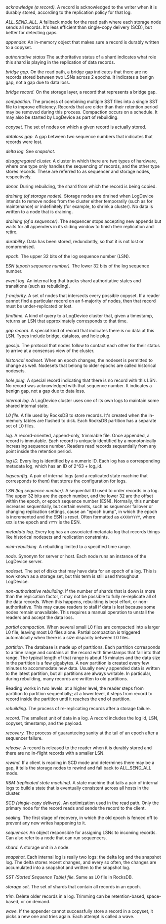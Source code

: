 ---
---
_acknowledge (a record)._ A record is acknowledged to the writer when it is durably stored, according to the replication policy for that log.

_ALL_SEND_ALL._ A fallback mode for the read path where each storage node sends all records. It's less efficient than single-copy delivery (SCD), but better for detecting gaps.

_appender._ An in-memory object that makes sure a record is durably written to a copyset.

_authoritative status_ The authoritative status of a shard indicates what role this shard is playing in the replication of data records.


_bridge gap._ On the read path, a bridge gap indicates that there are no records stored between two LSNs across 2 epochs. It indicates a benign gap, not a gap due to data loss.

_bridge record._ On the storage layer, a record that represents a bridge gap.  

_compaction._ The process of combining multiple SST files into a single SST file to improve efficiency. Records that are older than their retention period may be removed during this process. Compaction occurs on a schedule. It may also be started by LogDevice as part of rebuilding.

_copyset._ The set of nodes on which a given record is actually stored.

_dataloss gap._ A gap between two sequence numbers that indicates that records were lost.

_delta log._ See _snapshot_.

_disaggregated cluster._ A cluster in which there are two types of hardware, where one type only handles the sequencing of records, and the other type stores records. These are referred to as sequencer and storage nodes, respectively.

_donor._ During rebuilding, the shard from which the record is being copied.

_draining (of storage nodes)._ Storage nodes are drained when LogDevice intends to remove nodes from the cluster either temporarily (such as for maintenance) or indefinitely (for example, to shrink a cluster). No data is written to a node that is draining.

_draining (of a sequencer)._ The sequencer stops accepting new appends but waits for all appenders in its sliding window to finish their replication and retire.

_durability._ Data has been stored, redundantly, so that it is not lost or compromised.

_epoch._ The upper 32 bits of the log sequence number (LSN).

_ESN (epoch sequence number)._ The lower 32 bits of the log sequence number.

_event log._ An internal log that tracks shard authoritative states and transitions (such as rebuilding).

_f-majority._ A set of nodes that intersects every possible copyset. If a reader cannot find a particular record on an f-majority of nodes, then that record must be under-replicated or lost.

_findtime._ A kind of query to a LogDevice cluster that, given a timestamp, returns an LSN that approximately corresponds to that time.

_gap record._ A special kind of record that indicates there is no data at this LSN. Types include bridge, dataloss, and hole plug.

_gossip._ The protocol that nodes follow to contact each other for their status to arrive at a consensus view of the cluster.

_historical nodeset._ When an epoch changes, the nodeset is permitted to change as well. Nodesets that belong to older epochs are called historical nodesets.

_hole plug._ A special record indicating that there is no record with this LSN. No record was acknowledged with that sequence number. It indicates a benign gap, not a gap due to data loss.

_internal log._ A LogDevice cluster uses one of its own logs to maintain some shared internal state.

_L0 file._ A file used by RocksDB to store records. It's created when the in-memory tables are flushed to disk. Each RocksDB partition has a separate set of L0 files.

_log._ A record-oriented, append-only, trimmable file. Once appended, a record is immutable. Each record is uniquely identified by a monotonically increasing sequence number. Readers read records sequentially from any point inside the retention period.

_log ID._ Every log is identified by a numeric ID. Each log has a corresponding metadata log, which has an ID of 2^63 + log_id.

_logsconfig._ A pair of internal logs (and a replicated state machine that corresponds to them) that stores the configuration for logs.

_LSN (log sequence number)._ A sequential ID used to order records in a log. The upper 32 bits are the epoch number, and the lower 32 are the offset within the epoch, or epoch sequence number (ESN). Normally, this number increases sequentially, but certain events, such as sequencer failover or changing replication settings, cause an "epoch bump", in which the epoch is incremented and the ESN is reset. Often formatted as `eXXXnYYYY`, where `XXX` is the epoch and `YYYY` is the ESN.

_metadata log._ Every log has an associated metadata log that records things like historical nodesets and replication constraints.

_mini-rebuilding._ A rebuilding limited to a specified time range.

_node._ Synonym for server or host. Each node runs an instance of the LogDevice server.

_nodeset._ The set of disks that may have data for an epoch of a log. This is now known as a storage set, but this term is still used throughout LogDevice.

_non-authoritative rebuilding._ If the number of shards that is down is more than the replication factor, it may not be possible to fully re-replicate all of the data records. When this happens, rebuilding is best effort, or non-authoritative. This may cause readers to stall if data is lost because some nodes remain unavailable. This requires a manual operation to unstall the readers and accept the data loss.

_partial compaction._ When several small L0 files are compacted into a larger L0 file, leaving most L0 files alone. Partial compaction is triggered automatically when there is a size disparity between L0 files.

_partition._ The database is made up of partitions. Each partition corresponds to a time range and contains all the record with timestamps that fall into that range. The typical length of that range is about 15 minutes and the data size in the partition is a few gigabytes. A new partition is created every few minutes to accommodate new data. Usually newly appended data is written to the latest partition, but all partitions are always writable. In particular, during rebuilding, many records are written to old partitions.

Reading works in two levels: at a higher level, the reader steps from partition to partition sequentially; at a lower level, it steps from record to record inside the partition until it reaches the end of partition.

_rebuilding._ The process of re-replicating records after a storage failure.

_record._ The smallest unit of data in a log. A record includes the log id, LSN, copyset, timestamp, and the payload.

_recovery._ The process of guaranteeing sanity at the tail of an epoch after a sequencer failure.

_release._ A record is released to the reader when it is durably stored and there are no in-flight records with a smaller LSN.

_rewind._ If a client is reading in SCD mode and determines there may be a gap, it tells the storage nodes to rewind and fall back to ALL_SEND_ALL mode.

_RSM (replicated state machine)._ A state machine that tails a pair of internal logs to build a state that is eventually consistent across all hosts in the cluster.

_SCD (single-copy delivery)._ An optimization used in the read path. Only the primary node for the record reads and sends the record to the client.

_sealing._ The first stage of recovery, in which the old epoch is fenced off to prevent any new writes happening to it.

_sequencer._ An object responsible for assigning LSNs to incoming records. Can also refer to a node that can run sequencers.

_shard._ A storage unit in a node.

_snapshot._ Each internal log is really two logs: the delta log and the snapshot log. The delta stores recent changes, and every so often, the changes are accumulated into a snapshot and written to the snapshot log.

_SST (Sorted Sequence Table) file._ Same as L0 file in RocksDB.

_storage set._ The set of shards that contain all records in an epoch.

_trim._ Delete older records in a log. Trimming can be retention-based, space-based, or on demand.

_wave._ If the appender cannot successfully store a record in a copyset, it picks a new one and tries again. Each attempt is called a wave.
